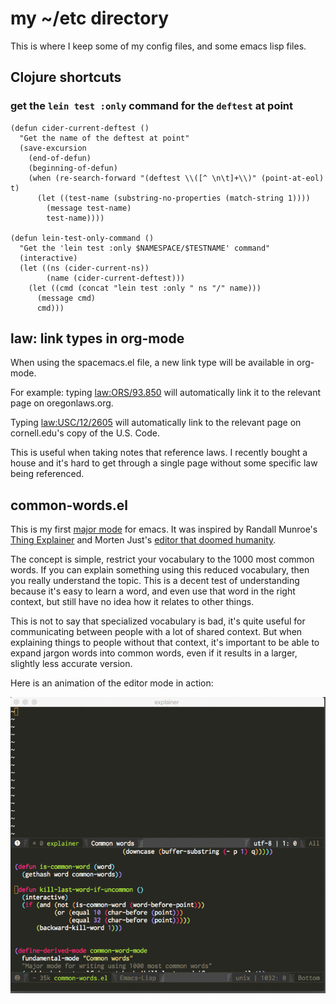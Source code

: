 # my ~/etc directory

This is where I keep some of my config files, and some emacs lisp files.

## Clojure shortcuts
### get the `lein test :only` command for the `deftest` at point

```emacs-lisp
(defun cider-current-deftest ()
  "Get the name of the deftest at point"
  (save-excursion
    (end-of-defun)
    (beginning-of-defun)
    (when (re-search-forward "(deftest \\([^ \n\t]+\\)" (point-at-eol) t)
      (let ((test-name (substring-no-properties (match-string 1))))
        (message test-name)
        test-name))))

(defun lein-test-only-command ()
  "Get the 'lein test :only $NAMESPACE/$TESTNAME' command"
  (interactive)
  (let ((ns (cider-current-ns))
        (name (cider-current-deftest)))
    (let ((cmd (concat "lein test :only " ns "/" name)))
      (message cmd)
      cmd)))
```

## law: link types in org-mode
When using the spacemacs.el file, a new link type will be available in org-mode.

For example: typing [law:ORS/93.850](http://www.oregonlaws.org/ors/93.850) will 
automatically link it to the relevant page on oregonlaws.org.

Typing [law:USC/12/2605](https://www.law.cornell.edu/uscode/text/12/2605) will 
automatically link to the relevant page on cornell.edu's copy of the U.S. Code.

This is useful when taking notes that reference laws. I recently bought a house 
and it's hard to get through a single page without some specific law being referenced.


## common-words.el

This is my first [major mode](https://www.gnu.org/software/emacs/manual/html_node/emacs/Major-Modes.html) for emacs. 
It was inspired by Randall Munroe's [Thing Explainer](https://xkcd.com/thing-explainer/) and Morten Just's [editor that 
doomed humanity](https://medium.com/@mortenjust/i-doomed-mankind-with-a-free-text-editor-ba6003319681#.utnh5bpjh).

The concept is simple, restrict your vocabulary to the 1000 most common words. If you can explain something using this 
reduced vocabulary, then you really understand the topic. This is a decent test of understanding because it's easy to 
learn a word, and even use that word in the right context, but still have no idea how it relates to other things.

This is not to say that specialized vocabulary is bad, it's quite useful for communicating between people with a lot of 
shared context. But when explaining things to people without that context, it's important to be able to expand jargon words
into common words, even if it results in a larger, slightly less accurate version.

Here is an animation of the editor mode in action:

![common-word-mode](common-word-mode.gif)
